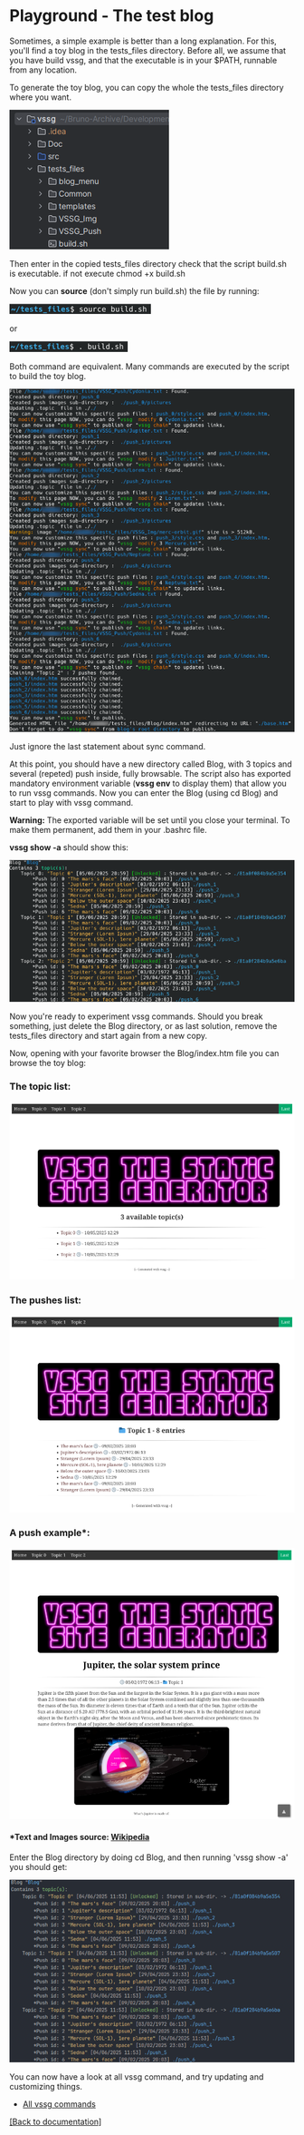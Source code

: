 
# Playground - The test blog

Sometimes, a simple example is better than a long explanation. For this, you'll find a toy blog in the tests_files
directory. Before all, we assume that you have build vssg, and that the executable is in your $PATH, runnable from
any location.

To generate the toy blog, you can copy the whole the tests_files directory where you want.

![image](pictures/toy_blog.png)

Then enter in the copied tests_files directory check that the script build.sh is executable. if not
execute chmod +x build.sh

Now you can **source** (don't simply run build.sh) the file by running:

![image](pictures/source_build_sh.png)

or

![image](pictures/dot_build.png)

Both command are equivalent. Many commands are executed by the script to build the toy blog.

![image](pictures/built.png)

Just ignore  the last statement about sync command.

At this point, you should have a new directory called Blog, with 3 topics and several (repeted) push inside,
fully browsable. The script also has exported  mandatory environment variable (**vssg env** to display them) that allow
you to run vssg commands. Now you can enter the Blog (using cd Blog) and start to play with vssg command.

**Warning:** The exported variable will be set until you close your terminal. To make them permanent, add them in your
.bashrc file.

**vssg show -a**   should show this:

![image](pictures/toy_show_a.png)

Now you're ready to experiment vssg commands. Should you break something, just delete the Blog directory, or as last
solution, remove the tests_files directory and start again from a new copy.

Now, opening with your favorite browser the Blog/index.htm file you can browse the toy blog:

### The topic list:

![image](pictures/blog0.png)


### The pushes list:

![image](pictures/blog1.png)


### A push example*:

![image](pictures/blog2.png)

#### *Text and Images source: [Wikipedia](https://en.wikipedia.org/wiki/Main_Page)

Enter the Blog directory by doing cd Blog, and then running 'vssg show -a' you should get:

![image](pictures/vssg_show.png)

You can now have a look at all vssg command, and try updating and customizing things.

- [All vssg commands](AllCommands.md)

[[Back to documentation]](../README.md)
